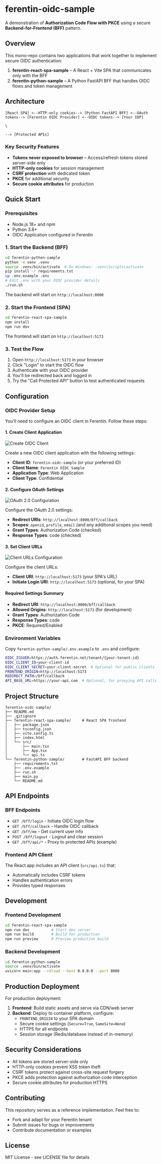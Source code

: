# ferentin-oidc-sample

A demonstration of **Authorization Code Flow with PKCE** using a secure **Backend-for-Frontend (BFF)** pattern.

## Overview

This mono-repo contains two applications that work together to implement secure OIDC authentication:

1. **ferentin-react-spa-sample** – A React + Vite SPA that communicates only with the BFF
2. **ferentin-python-sample** – A Python FastAPI BFF that handles OIDC flows and token management

## Architecture

```
[React SPA] <--HTTP-only cookies--> [Python FastAPI BFF] <--OAuth tokens--> [Ferentin OIDC Provider] <--OIDC tokens--> [Your IDP]
                                                                         \
                                                                          --> [Protected APIs]
```

### Key Security Features

- **Tokens never exposed to browser** – Access/refresh tokens stored server-side only
- **HTTP-only cookies** for session management
- **CSRF protection** with dedicated token
- **PKCE** for additional security
- **Secure cookie attributes** for production

## Quick Start

### Prerequisites

- Node.js 18+ and npm
- Python 3.8+
- OIDC Application configured in Ferentin

### 1. Start the Backend (BFF)

```bash
cd ferentin-python-sample
python -m venv .venv
source .venv/bin/activate  # On Windows: .venv\Scripts\activate
pip install -r requirements.txt
cp .env.example .env
# Edit .env with your OIDC provider details
./run.sh
```

The backend will start on `http://localhost:8000`

### 2. Start the Frontend (SPA)

```bash
cd ferentin-react-spa-sample
npm install
npm run dev
```

The frontend will start on `http://localhost:5173`

### 3. Test the Flow

1. Open `http://localhost:5173` in your browser
2. Click "Login" to start the OIDC flow
3. Authenticate with your OIDC provider
4. You'll be redirected back and logged in
5. Try the "Call Protected API" button to test authenticated requests

## Configuration

### OIDC Provider Setup

You'll need to configure an OIDC client in Ferentin. Follow these steps:

#### 1. Create Client Application

![Create OIDC Client](assets/oidc-create-client.png)

Create a new OIDC client application with the following settings:
- **Client ID**: `ferentin-oidc-sample` (or your preferred ID)
- **Client Name**: `Ferentin OIDC Sample`
- **Application Type**: Web Application
- **Client Type**: Confidential

#### 2. Configure OAuth Settings

![OAuth 2.0 Configuration](assets/oauth2-configuration.png)

Configure the OAuth 2.0 settings:
- **Redirect URIs**: `http://localhost:8000/bff/callback`
- **Scopes**: `openid`, `profile`, `email` (and any additional scopes you need)
- **Grant Types**: Authorization Code (checked)
- **Response Types**: code (checked)

#### 3. Set Client URLs

![Client URLs Configuration](assets/oidc-urls.png)

Configure the client URLs:
- **Client URI**: `http://localhost:5173` (your SPA's URL)
- **Initiate Login URI**: `http://localhost:5173` (optional, for your SPA)

#### Required Settings Summary

- **Redirect URI**: `http://localhost:8000/bff/callback`
- **Allowed Origins**: `http://localhost:5173` (for development)
- **Grant Types**: Authorization Code
- **Response Types**: code
- **PKCE**: Required/Enabled



### Environment Variables

Copy `ferentin-python-sample/.env.example` to `.env` and configure:

```bash
OIDC_ISSUER=https://auth.ferentin.net/tenant/{your-tenant-id}
OIDC_CLIENT_ID=your-client-id
OIDC_CLIENT_SECRET=your-client-secret  # Optional for public clients
FRONTEND_ORIGIN=http://localhost:5173
REDIRECT_PATH=/bff/callback
API_BASE_URL=https://your-api.com  # Optional, for proxying API calls
```

## Project Structure

```
ferentin-oidc-sample/
├── README.md
├── .gitignore
├── ferentin-react-spa-sample/     # React SPA frontend
│   ├── package.json
│   ├── tsconfig.json
│   ├── vite.config.ts
│   ├── index.html
│   └── src/
│       ├── main.tsx
│       ├── App.tsx
│       └── api.ts
└── ferentin-python-sample/        # FastAPI BFF backend
    ├── requirements.txt
    ├── .env.example
    ├── run.sh
    ├── main.py
    └── README.md
```

## API Endpoints

### BFF Endpoints

- `GET /bff/login` - Initiate OIDC login flow
- `GET /bff/callback` - Handle OIDC callback
- `GET /bff/me` - Get current user info
- `POST /bff/logout` - Logout and clear session
- `GET /bff/api/*` - Proxy to protected APIs (example)

### Frontend API Client

The React app includes an API client (`src/api.ts`) that:

- Automatically includes CSRF tokens
- Handles authentication errors
- Provides typed responses

## Development

### Frontend Development

```bash
cd ferentin-react-spa-sample
npm run dev          # Start dev server
npm run build        # Build for production
npm run preview      # Preview production build
```

### Backend Development

```bash
cd ferentin-python-sample
source .venv/bin/activate
uvicorn main:app --reload --host 0.0.0.0 --port 8000
```

## Production Deployment

For production deployment:

1. **Frontend**: Build static assets and serve via CDN/web server
2. **Backend**: Deploy to container platform, configure:
   - `FRONTEND_ORIGIN` to your SPA domain
   - Secure cookie settings (`Secure=True`, `SameSite=None`)
   - HTTPS for all endpoints
   - Session storage (Redis/database instead of in-memory)

## Security Considerations

- All tokens are stored server-side only
- HTTP-only cookies prevent XSS token theft
- CSRF tokens protect against cross-site request forgery
- PKCE adds protection against authorization code interception
- Secure cookie attributes for production HTTPS

## Contributing

This repository serves as a reference implementation. Feel free to:

- Fork and adapt for your Ferentin tenant
- Submit issues for bugs or improvements
- Contribute documentation or examples

## License

MIT License - see LICENSE file for details

